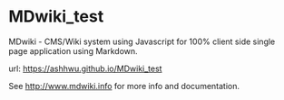 # MDwiki_test
MDwiki - CMS/Wiki system using Javascript for 100% client side single page application using Markdown.

url: https://ashhwu.github.io/MDwiki_test

See http://www.mdwiki.info for more info and documentation.
